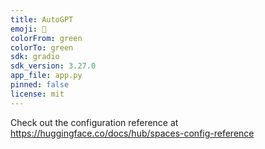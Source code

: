 ```yaml
---
title: AutoGPT
emoji: 💩
colorFrom: green
colorTo: green
sdk: gradio
sdk_version: 3.27.0
app_file: app.py
pinned: false
license: mit
---
```


Check out the configuration reference at https://huggingface.co/docs/hub/spaces-config-reference

